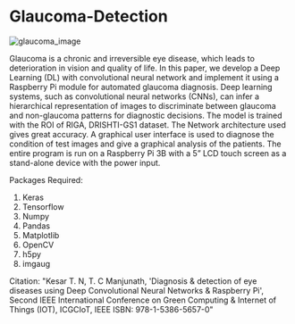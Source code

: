 # Glaucoma-Detection

![glaucoma_image](https://github.com/kesaroid/Glaucoma-Detection/blob/master/data/repository-open-graph-template.jpg "glaucoma_image")

Glaucoma is a chronic and irreversible eye disease, which leads to deterioration in vision and quality of life. In this paper, we develop a Deep Learning (DL) with convolutional neural network and implement it using a Raspberry Pi module for automated glaucoma diagnosis. Deep learning systems, such as convolutional neural networks (CNNs), can infer a hierarchical representation of images to discriminate between glaucoma and non-glaucoma patterns for diagnostic decisions. The model is trained with the ROI of RIGA, DRISHTI-GS1 dataset. The Network architecture used gives great accuracy. A graphical user interface is used to diagnose the condition of test images and give a graphical analysis of the patients. The entire program is run on a Raspberry Pi 3B with a 5” LCD touch screen as a stand-alone device with the power input.

Packages Required:
1. Keras
2. Tensorflow
3. Numpy
4. Pandas
5. Matplotlib
6. OpenCV
7. h5py
8. imgaug


Citation: "Kesar T. N, T. C Manjunath, 'Diagnosis & detection of eye diseases using Deep Convolutional Neural Networks & Raspberry Pi', Second IEEE International Conference on Green Computing & Internet of Things (IOT), ICGCIoT, IEEE ISBN: 978-1-5386-5657-0"
